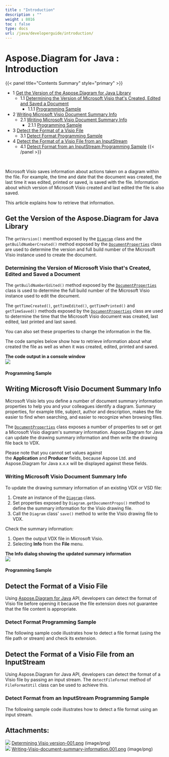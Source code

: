 ```yaml
---
title : "Introduction" 
description : "" 
weight : 8016 
toc : false
type: docs
url: /java/developerguide/introduction/
---
```


# Aspose.Diagram for Java : Introduction


{{< panel title="Contents Summary" style="primary" >}}
*   1 [Get the Version of the Aspose.Diagram for Java Library](#get-the-version-of-the-aspose.diagram-for-java-library)
    *   1.1 [Determining the Version of Microsoft Visio that's Created, Edited and Saved a Document](#determining-the-version-of-microsoft-visio-that's-created,-edited-and-saved-a-document)
        *   1.1.1 [Programming Sample](#programming-sample)
*   2 [Writing Microsoft Visio Document Summary Info](#writing-microsoft-visio-document-summary-info)
    *   2.1 [Writing Microsoft Visio Document Summary Info](#writing-microsoft-visio-document-summary-info)
        *   2.1.1 [Programming Sample](#programming-sample)
*   3 [Detect the Format of a Visio File](#detect-the-format-of-a-visio-file)
    *   3.1 [Detect Format Programming Sample](#detect-format-programming-sample)
*   4 [Detect the Format of a Visio File from an InputStream](#detect-the-format-of-a-visio-file-from-an-inputstream)
    *   4.1 [Detect Format from an InputStream Programming Sample](#detect-format-from-an-inputstream-programming-sample)
{{< /panel >}}
 

 

Microsoft Visio saves information about actions taken on a diagram within the file. For example, the time and date that the document was created, the last time it was edited, printed or saved, is saved with the file. Information about which version of Microsoft Visio created and last edited the file is also saved.

This article explains how to retrieve that information.

## Get the Version of the Aspose.Diagram for Java Library

The `getVersion()` memthod exposed by the [`Diagram`](https://apireference.aspose.com/java/diagram/com.aspose.diagram/Diagram) class and the `getBuildNumberCreated()` method exposed by the [`DocumentProperties`](https://apireference.aspose.com/java/diagram/com.aspose.diagram/DocumentProperties) class are used to determine the version and full build number of the Microsoft Visio instance used to create the document.

### Determining the Version of Microsoft Visio that's Created, Edited and Saved a Document

The `getBuildNumberEdited()` method exposed by the [`DocumentProperties`](https://apireference.aspose.com/java/diagram/com.aspose.diagram/DocumentProperties) class is used to determine the full build number of the Microsoft Visio instance used to edit the document.

The `getTimeCreated()`, `getTimeEdited()`, `getTimePrinted()` and `getTimeSaved()` methods exposed by the [`DocumentProperties`](https://apireference.aspose.com/java/diagram/com.aspose.diagram/DocumentProperties) class are used to determine the time that the Microsoft Visio document was created, last edited, last printed and last saved.

You can also set these properties to change the information in the file.

The code samples below show how to retrieve information about what created the file as well as when it was created, edited, printed and saved.

**The code output in a console window**  
![](https://docs2.aspose.com/diagram/java/attachments/18612593/18809083.png)

#### Programming Sample

## Writing Microsoft Visio Document Summary Info

Microsoft Visio lets you define a number of document summary information properties to help you and your colleagues identify a diagram. Summary properties, for example title, subject, author and description, makes the file easier to find when searching, and easier to recognize when browsing files.

The [`DocumentProperties`](https://apireference.aspose.com/java/diagram/com.aspose.diagram/DocumentProperties) class exposes a number of properties to set or get a Microsoft Visio diagram's summary information. Aspose.Diagram for Java can update the drawing summary information and then write the drawing file back to VDX.

Please note that you cannot set values against the **Application** and **Producer** fields, because Aspose Ltd. and Aspose.Diagram for Java x.x.x will be displayed against these fields.

### Writing Microsoft Visio Document Summary Info

To update the drawing summary information of an existing VDX or VSD file:

1.  Create an instance of the [`Diagram`](https://apireference.aspose.com/java/diagram/com.aspose.diagram/Diagram) class.
2.  Set properties exposed by `Diagram.getDocumentProps()` method to define the summary information for the Visio drawing file.
3.  Call the `Diagram` class' `save()` method to write the Visio drawing file to VDX.

Check the summary information:

1.  Open the output VDX file in Microsoft Visio.
2.  Selecting **Info** from the **File** menu.

**The Info dialog showing the updated summary information**  
![](https://docs2.aspose.com/diagram/java/attachments/18612593/18809080.png)

#### Programming Sample

## Detect the Format of a Visio File

Using [Aspose.Diagram for Java](https://products.aspose.com/diagram/java) API, developers can detect the format of Visio file before opening it because the file extension does not guarantee that the file content is appropriate.

### Detect Format Programming Sample

The following sample code illustrates how to detect a file format (using the file path or stream) and check its extension.

## Detect the Format of a Visio File from an InputStream

Using Aspose.Diagram for Java API, developers can detect the format of a Visio file by passing an input stream. The `detectFileFormat` method of `FileFormatUtil` class can be used to achieve this.

### Detect Format from an InputStream Programming Sample

The following sample code illustrates how to detect a file format using an input stream.

## Attachments:

![](https://docs2.aspose.com/diagram/java/images/icons/bullet_blue.gif) [Determining Visio version-001.png](https://docs2.aspose.com/diagram/java/attachments/18612593/18809083.png) (image/png)  
![](https://docs2.aspose.com/diagram/java/images/icons/bullet_blue.gif) [Writing-Visio-document-summary-information.001.png](https://docs2.aspose.com/diagram/java/attachments/18612593/18809080.png) (image/png)  

